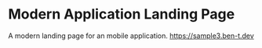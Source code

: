 # Modern Application Landing Page
A modern landing page for an mobile application.
https://sample3.ben-t.dev
